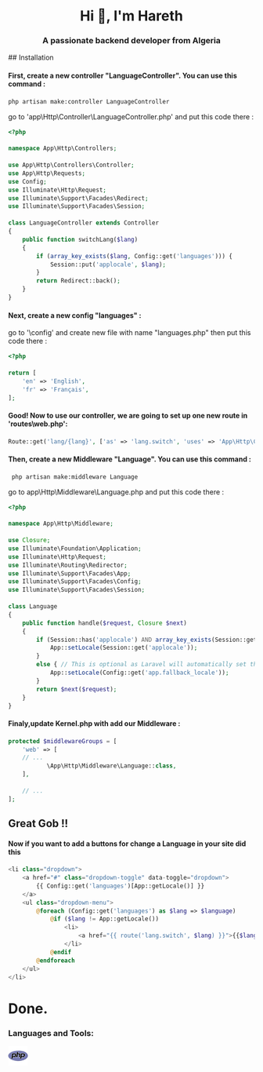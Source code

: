 <h1 align="center">Hi 👋, I'm Hareth</h1>
<h3 align="center">A passionate backend developer from Algeria</h3>
## Installation

#### First, create a new controller "LanguageController". You can use this command : 
```bash
php artisan make:controller LanguageController
```

go to 'app\Http\Controller\LanguageController.php' and put this code there :
```php
<?php

namespace App\Http\Controllers;

use App\Http\Controllers\Controller;
use App\Http\Requests;
use Config;
use Illuminate\Http\Request;
use Illuminate\Support\Facades\Redirect;
use Illuminate\Support\Facades\Session;

class LanguageController extends Controller
{
    public function switchLang($lang)
    {
        if (array_key_exists($lang, Config::get('languages'))) {
            Session::put('applocale', $lang);
        }
        return Redirect::back();
    }
}
```

#### Next, create a new config "languages" : 

go to '\config' and create new file with name "languages.php" then put this code there :
```php
<?php

return [
    'en' => 'English',
    'fr' => 'Français',
];
```

#### Good! Now to use our controller, we are going to set up one new route in 'routes\web.php':
```php
Route::get('lang/{lang}', ['as' => 'lang.switch', 'uses' => 'App\Http\Controllers\LanguageController@switchLang']);
```
#### Then, create a new Middleware "Language". You can use this command :
```bash
 php artisan make:middleware Language
```

go to app\Http\Middleware\Language.php and put this code there :
```php
<?php

namespace App\Http\Middleware;

use Closure;
use Illuminate\Foundation\Application;
use Illuminate\Http\Request;
use Illuminate\Routing\Redirector;
use Illuminate\Support\Facades\App;
use Illuminate\Support\Facades\Config;
use Illuminate\Support\Facades\Session;

class Language
{
    public function handle($request, Closure $next)
    {
        if (Session::has('applocale') AND array_key_exists(Session::get('applocale'), Config::get('languages'))) {
            App::setLocale(Session::get('applocale'));
        }
        else { // This is optional as Laravel will automatically set the fallback language if there is none specified
            App::setLocale(Config::get('app.fallback_locale'));
        }
        return $next($request);
    }
}
```

#### Finaly,update Kernel.php with add our Middleware :
```php
protected $middlewareGroups = [
    'web' => [
    // ...
           \App\Http\Middleware\Language::class,
    ],
    
    // ...
];
```

## Great Gob !!
#### Now if you want to add a buttons for change a Language in your site did this 
```php
<li class="dropdown">
    <a href="#" class="dropdown-toggle" data-toggle="dropdown">
        {{ Config::get('languages')[App::getLocale()] }}
    </a>
    <ul class="dropdown-menu">
        @foreach (Config::get('languages') as $lang => $language)
            @if ($lang != App::getLocale())
                <li>
                    <a href="{{ route('lang.switch', $lang) }}">{{$language}}</a>
                </li>
            @endif
        @endforeach
    </ul>
</li>
```
# Done.
<h3 align="left">Languages and Tools:</h3>
<p align="left"> <a href="https://www.php.net" target="_blank" rel="noreferrer"> <img src="https://raw.githubusercontent.com/devicons/devicon/master/icons/php/php-original.svg" alt="php" width="40" height="40"/> </a> </p>
